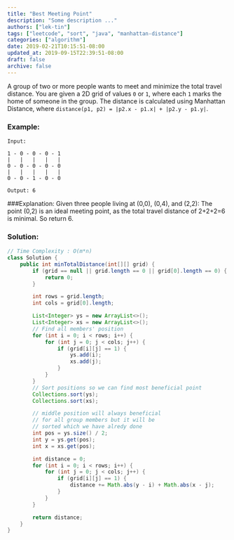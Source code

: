```yaml
---
title: "Best Meeting Point"
description: "Some description ..."
authors: ["lek-tin"]
tags: ["leetcode", "sort", "java", "manhattan-distance"]
categories: ["algorithm"]
date: 2019-02-21T10:15:51-08:00
updated_at: 2019-09-15T22:39:51-08:00
draft: false
archive: false
---
```

A group of two or more people wants to meet and minimize the total travel distance. You are given a 2D grid of values `0` or `1`, where each `1` marks the home of someone in the group. The distance is calculated using Manhattan Distance, where `distance(p1, p2) = |p2.x - p1.x| + |p2.y - p1.y|`.

### Example:
```
Input:

1 - 0 - 0 - 0 - 1
|   |   |   |   |
0 - 0 - 0 - 0 - 0
|   |   |   |   |
0 - 0 - 1 - 0 - 0

Output: 6
```
###Explanation:
Given three people living at (0,0), (0,4), and (2,2): The point (0,2) is an ideal meeting point, as the total travel distance of 2+2+2=6 is minimal. So return 6.

### Solution:
```java
// Time Complexity : O(m*n)
class Solution {
    public int minTotalDistance(int[][] grid) {
        if (grid == null || grid.length == 0 || grid[0].length == 0) {
            return 0;
        }

        int rows = grid.length;
        int cols = grid[0].length;

        List<Integer> ys = new ArrayList<>();
        List<Integer> xs = new ArrayList<>();
        // Find all members' position
        for (int i = 0; i < rows; i++) {
            for (int j = 0; j < cols; j++) {
                if (grid[i][j] == 1) {
                    ys.add(i);
                    xs.add(j);
                }
            }
        }
        // Sort positions so we can find most beneficial point
        Collections.sort(ys);
        Collections.sort(xs);

        // middle position will always beneficial
        // for all group members but it will be
        // sorted which we have alredy done
        int pos = ys.size() / 2;
        int y = ys.get(pos);
        int x = xs.get(pos);

        int distance = 0;
        for (int i = 0; i < rows; i++) {
            for (int j = 0; j < cols; j++) {
                if (grid[i][j] == 1) {
                    distance += Math.abs(y - i) + Math.abs(x - j);
                }
            }
        }

        return distance;
    }
}
```
